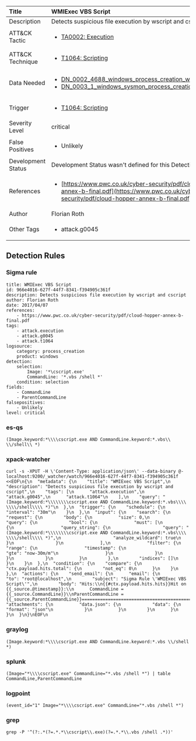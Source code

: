 | Title                | WMIExec VBS Script                                                                                                                                                 |
|:---------------------|:------------------------------------------------------------------------------------------------------------------------------------------------------------|
| Description          | Detects suspicious file execution by wscript and cscript                                                                                                                                           |
| ATT&amp;CK Tactic    |  <ul><li>[TA0002: Execution](https://attack.mitre.org/tactics/TA0002)</li></ul>  |
| ATT&amp;CK Technique | <ul><li>[T1064: Scripting](https://attack.mitre.org/techniques/T1064)</li></ul>  |
| Data Needed          | <ul><li>[DN_0002_4688_windows_process_creation_with_commandline](../Data_Needed/DN_0002_4688_windows_process_creation_with_commandline.md)</li><li>[DN_0003_1_windows_sysmon_process_creation](../Data_Needed/DN_0003_1_windows_sysmon_process_creation.md)</li></ul>  |
| Trigger              | <ul><li>[T1064: Scripting](../Triggers/T1064.md)</li></ul>  |
| Severity Level       | critical |
| False Positives      | <ul><li>Unlikely</li></ul>  |
| Development Status   |  Development Status wasn't defined for this Detection Rule yet  |
| References           | <ul><li>[https://www.pwc.co.uk/cyber-security/pdf/cloud-hopper-annex-b-final.pdf](https://www.pwc.co.uk/cyber-security/pdf/cloud-hopper-annex-b-final.pdf)</li></ul>  |
| Author               | Florian Roth |
| Other Tags           | <ul><li>attack.g0045</li></ul> | 

## Detection Rules

### Sigma rule

```
title: WMIExec VBS Script
id: 966e4016-627f-44f7-8341-f394905c361f
description: Detects suspicious file execution by wscript and cscript
author: Florian Roth
date: 2017/04/07
references:
    - https://www.pwc.co.uk/cyber-security/pdf/cloud-hopper-annex-b-final.pdf
tags:
    - attack.execution
    - attack.g0045
    - attack.t1064
logsource:
    category: process_creation
    product: windows
detection:
    selection:
        Image: '*\cscript.exe'
        CommandLine: '*.vbs /shell *'
    condition: selection
fields:
    - CommandLine
    - ParentCommandLine
falsepositives:
    - Unlikely
level: critical

```





### es-qs
    
```
(Image.keyword:*\\\\cscript.exe AND CommandLine.keyword:*.vbs\\ \\/shell\\ *)
```


### xpack-watcher
    
```
curl -s -XPUT -H \'Content-Type: application/json\' --data-binary @- localhost:9200/_watcher/watch/966e4016-627f-44f7-8341-f394905c361f <<EOF\n{\n  "metadata": {\n    "title": "WMIExec VBS Script",\n    "description": "Detects suspicious file execution by wscript and cscript",\n    "tags": [\n      "attack.execution",\n      "attack.g0045",\n      "attack.t1064"\n    ],\n    "query": "(Image.keyword:*\\\\\\\\cscript.exe AND CommandLine.keyword:*.vbs\\\\ \\\\/shell\\\\ *)"\n  },\n  "trigger": {\n    "schedule": {\n      "interval": "30m"\n    }\n  },\n  "input": {\n    "search": {\n      "request": {\n        "body": {\n          "size": 0,\n          "query": {\n            "bool": {\n              "must": [\n                {\n                  "query_string": {\n                    "query": "(Image.keyword:*\\\\\\\\cscript.exe AND CommandLine.keyword:*.vbs\\\\ \\\\/shell\\\\ *)",\n                    "analyze_wildcard": true\n                  }\n                }\n              ],\n              "filter": {\n                "range": {\n                  "timestamp": {\n                    "gte": "now-30m/m"\n                  }\n                }\n              }\n            }\n          }\n        },\n        "indices": []\n      }\n    }\n  },\n  "condition": {\n    "compare": {\n      "ctx.payload.hits.total": {\n        "not_eq": 0\n      }\n    }\n  },\n  "actions": {\n    "send_email": {\n      "email": {\n        "to": "root@localhost",\n        "subject": "Sigma Rule \'WMIExec VBS Script\'",\n        "body": "Hits:\\n{{#ctx.payload.hits.hits}}Hit on {{_source.@timestamp}}:\\n      CommandLine = {{_source.CommandLine}}\\nParentCommandLine = {{_source.ParentCommandLine}}================================================================================\\n{{/ctx.payload.hits.hits}}",\n        "attachments": {\n          "data.json": {\n            "data": {\n              "format": "json"\n            }\n          }\n        }\n      }\n    }\n  }\n}\nEOF\n
```


### graylog
    
```
(Image.keyword:*\\\\cscript.exe AND CommandLine.keyword:*.vbs \\/shell *)
```


### splunk
    
```
(Image="*\\\\cscript.exe" CommandLine="*.vbs /shell *") | table CommandLine,ParentCommandLine
```


### logpoint
    
```
(event_id="1" Image="*\\\\cscript.exe" CommandLine="*.vbs /shell *")
```


### grep
    
```
grep -P '^(?:.*(?=.*.*\\cscript\\.exe)(?=.*.*\\.vbs /shell .*))'
```



